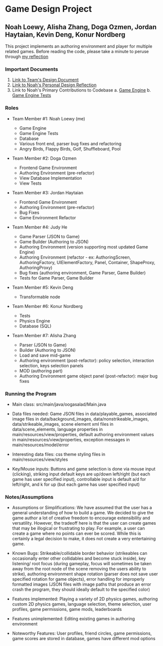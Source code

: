 # Game Design Project


## Noah Loewy, Alisha Zhang, Doga Ozmen, Jordan Haytaian, Kevin Deng, Konur Nordberg

This project implements an authoring environment and player for multiple related games. Before reading the code, please take a minute to peruse through [my reflection](https://github.com/nloewy/oogasalad_team01/blob/main/NOAH_DESIGN_REFLECTION.md) 

### Important Documents

1. [Link to Team's Design Document](https://github.com/nloewy/oogasalad_team01/blob/main/doc/DESIGN_DOC.md)
2. [Link to Noah's Personal Design Reflection](https://github.com/nloewy/oogasalad_team01/blob/main/NOAH_DESIGN_REFLECTION.md) 
3. Link to Noah's Primary Contributions to Codebase
   a. [Game Engine](https://github.com/nloewy/oogasalad_team01/tree/main/src/main/java/oogasalad/model/gameengine)
   b. [Game Engine Tests](https://github.com/nloewy/oogasalad_team01/tree/main/src/test/java/oogasalad/model/gameengine)

### Roles
* Team Member #1: Noah Loewy (me)
    * Game Engine
    * Game Engine Tests
    * Database
    * Various front end, parser bug fixes and refactoring
    * Angry Birds, Flappy Birds, Golf, Shuffleboard, Pool

* Team Member #2: Doga Ozmen
    * Frontend Game Environment 
    * Authoring Environment (pre-refactor)
    * View Database Implementation
    * View Tests

* Team Member #3: Jordan Haytaian
    * Frontend Game Environment
    * Authoring Environment (pre-refactor)
    * Bug Fixes
    * Game Environment Refactor

* Team Member #4: Judy He
    * Game Parser (JSON to Game)
    * Game Builder (Authoring to JSON)
    * Authoring Environment (version supporting most updated Game Engine)
    * Authoring Environment (refactor - ex: AuthoringScreen, AuthoringFactory, UIElementFactory,
      Panel, Container, ShapeProxy, AuthoringProxy)
    * Bug fixes (authoring environment, Game Parser, Game Builder)
    * Tests for Game Parser, Game Builder

* Team Member #5: Kevin Deng
    * Transformable node

* Team Member #6: Konur Nordberg
    * Tests
    * Physics Engine
    * Database (SQL)
 
* Team Member #7: Alisha Zhang
    * Parser (JSON to Game)
    * Builder (Authoring to JSON)
    * Load and save mid-game
    * Authoring environment (post-refactor): policy selection, interaction selection, keys selection
      panels
    * MOD (authoring part)
    * Authoring Environment game object panel (post-refactor): major bug fixes


### Running the Program

* Main class: src/main/java/oogasalad/Main.java

* Data files needed: Game JSON files in data/playable_games, associated image files in
  data/background_images, data/nonstrikeable_images, data/strikeable_images, scene element xml files
  in data/scene_elements, language properties in main/resources/view/properties, default authoring
  environment values in main/resources/view/properties, exception messages in
  main/resources/model/error

* Interesting data files: css theme styling files in main/resources/view/styles

* Key/Mouse inputs: Buttons and game selection is done via mouse input (clicking), striking input
  default keys are up/down left/right (but each game has user specified input), controllable input
  is default a/d for left/right, and k for up (but each game has user specified input)

### Notes/Assumptions

* Assumptions or Simplifications: We have assumed that the user has a general understanding of how
  to build a game. We decided to give the game author a lot of creative freedom to encourage
  extensibility and versatility. However, the tradeoff here is that the user can create games that
  may be illogical or frustrating to play. For example, a user can create a game where no points can
  ever be scored. While this is certainly a legal decision to make, it does not create a very
  entertaining game.

* Known Bugs: Strikeable/collidable border behavior (strikeables can occasionally enter other
  collidables and become stuck inside), key listening/ root focus (during gameplay, focus will
  sometimes be taken away from the root node of the scene removing the users ability to strike),
  authoring environment shape rotation (parser does not save user specified rotation for game
  objects), error handling for improperly formatted images (JSON files with image paths that produce
  an error crash the program, they should ideally default to the specified color)

* Features implemented: Playing a variety of 2D physics games, authoring custom 2D physics games,
  language selection, theme selection, user profiles, game permissions, game mods, leaderboards

* Features unimplemented: Editing existing games in authoring environment

* Noteworthy Features: User profiles, friend circles, game permissions, game scores are stored in
  database, games have different mod options


